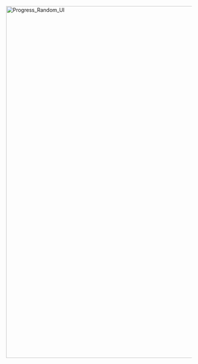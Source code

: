 <img width="956" alt="Progress_Random_UI" src="https://github.com/user-attachments/assets/427de0e1-afc0-4a0a-822f-975f3dbfd0e0" />
